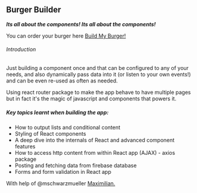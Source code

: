  Burger Builder
---
_**Its all about the components!   Its all about the components!**_

You can order your burger here [Build My Burger!](https://github.com/EvolOfThings/Burger-Builder-React)

###### Introduction


Just building  a component once and that can be configured to any of your needs, and also dynamically pass data into it (or listen to your own events!) and can be even re-used as often as needed.

Using react router package to make the app behave to have multiple pages but in fact it's the magic of javascript and components that powers it.

##### Key topics learnt when building the app:

- How to output lists and conditional content
- Styling of React components
- A deep dive into the internals of React and advanced component features
- How to access http content from within React app (AJAX) - axios package
- Posting and fetching data from firebase database
- Forms and form validation in React app

With help of @mschwarzmueller [Maximilian.](https://github.com/mschwarzmueller)